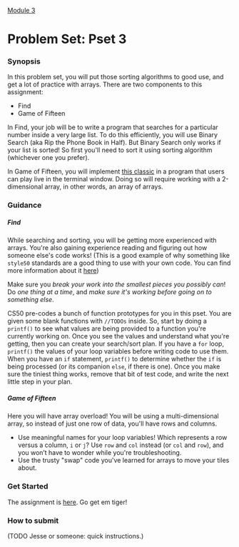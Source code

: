[Module 3](../..)

# Problem Set: Pset 3

### Synopsis
In this problem set, you will put those sorting algorithms to good use, and get a lot of practice with arrays. There are two components to this assignment:
* Find
* Game of Fifteen

In Find, your job will be to write a program that searches for a particular number inside a very large list. To do this efficiently, you will use Binary Search (aka Rip the Phone Book in Half). But Binary Search only works if your list is sorted! So first you'll need to sort it using sorting algorithm (whichever one you prefer).

In Game of Fifteen, you will implement <a href="https://en.wikipedia.org/wiki/15_puzzle" target="_blank">this classic</a> in a program that users can play live in the terminal window. Doing so will require working with a 2-dimensional array, in other words, an array of arrays.

### Guidance

##### Find 

While searching and sorting, you will be getting more experienced with arrays. You're also gaining experience reading and figuring out how someone else's code works! (This is a good example of why something like `style50` standards are a good thing to use with your own code. You can find more information about it <a href="https://manual.cs50.net/style/" target="_blank">here</a>)

Make sure you *break your work into the smallest pieces you possibly can*! Do *one thing at a time*, and *make sure it's working before going on to something else*.

CS50 pre-codes a bunch of function prototypes for you in this pset. You are given some blank functions with `//TODOs` inside. So, start by doing a `printf()` to see what values are being provided to a function you're currently working on. Once you see the values and understand what you're getting, then you can create your search/sort plan. If you have a `for` loop, `printf()` the values of your loop variables before writing code to use them. When you have an `if` statement, `printf()` to determine whether the `if` is being processed (or its companion `else`, if there is one). Once you make sure the tiniest thing works, remove that bit of test code, and write the next little step in your plan.

##### Game of Fifteen
Here you will have array overload! You will be using a multi-dimensional array, so instead of just one row of data, you'll have rows and columns.
* Use meaningful names for your loop variables! Which represents a row versus a column, `i` or `j`? Use `row` and `col` instead (or `col` and `row`), and you won’t have to wonder while you're troubleshooting.
* Use the trusty "swap" code you've learned for arrays to move your tiles about.

### Get Started
The assignment is <a href="http://cdn.cs50.net/2015/fall/psets/3/pset3/pset3.html" target="_blank">here</a>. Go get em tiger!

### How to submit 
(TODO Jesse or someone: quick instructions.)
